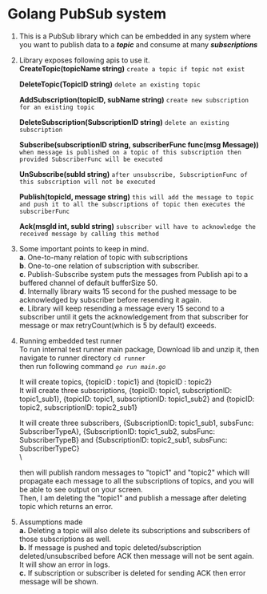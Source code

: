 # Golang PubSub system
1. This is a PubSub library which can be embedded in any system where you want to publish data to a **_topic_** 
and consume at many **_subscriptions_**

2. Library exposes following apis to use it. <br />
      **CreateTopic(topicName string)** `create a topic if topic not exist`
   
      **DeleteTopic(TopicID string)** `delete an existing topic`
   
      **AddSubscription(topicID, subName string)** `create new subscription for an existing topic`
   
      **DeleteSubscription(SubscriptionID string)** `delete an existing subscription`
   
      **Subscribe(subscriptionID string, subscriberFunc func(msg Message))** `when message is published on a topic of this subscription then provided SubscriberFunc will be executed`
   
      **UnSubscribe(subId string)** `after unsubscribe, SubscriptionFunc of this subscription will not be executed`

      **Publish(topicId, message string)** `this will add the message to topic and push it to all the subscriptions of topic then executes the subscriberFunc`

      **Ack(msgId int, subId string)** `subscriber will have to acknowledge the received message by calling this method`


3. Some important points to keep in mind. <br />
   **a**. One-to-many relation of topic with subscriptions <br />
   **b**. One-to-one relation of subscription with subscriber. <br />
   **c**. Publish-Subscribe system puts the messages from Publish api to a buffered channel of default bufferSize 50. <br />
   **d**. Internally library waits 15 second for the pushed message to be acknowledged by subscriber before resending it again. <br />
   **e**. Library will keep resending a message every 15 second to a subscriber until it gets the acknowledgement from that subscriber for message
   or max retryCount(which is 5 by default) exceeds. <br />
   

4. Running embedded test runner <br/>
   To run internal test runner main package, Download lib and unzip it, then navigate to runner directory `cd runner` <br/>
   then run following command _`go run main.go`_ <br/>

   It will create topics, {topicID : topic1} and {topicID : topic2} <br/>
   It will create three subscriptions, {topicID: topic1, subscriptionID: topic1_sub1}, {topicID: topic1, subscriptionID: topic1_sub2} and {topicID: topic2, subscriptionID: topic2_sub1} <br/>

   It will create three subscribers, {SubscriptionID: topic1_sub1, subsFunc: SubscriberTypeA}, {SubscriptionID: topic1_sub2, subsFunc: SubscriberTypeB} and {SubscriptionID: topic2_sub1, subsFunc: SubscriberTypeC} <br/>\

   then will publish random messages to "topic1" and "topic2" which will propagate each message to all the subscriptions of topics, and you will be able to see output on your screen. <br/>
   Then, I am deleting the "topic1" and publish a message after deleting topic which returns an error.
   
5. Assumptions made <br/>
   **a.** Deleting a topic will also delete its subscriptions and subscribers of those subscriptions as well.<br/>
   **b.** If message is pushed and topic deleted/subscription deleted/unsubscribed before ACK then message will not be sent again. It will show an error in logs.<br/>
   **c.** If subscription or subscriber is deleted for sending ACK then error message will be shown.<br/>